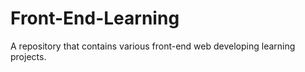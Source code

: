 # Front-End-Learning
A repository that contains various front-end web developing learning projects.
